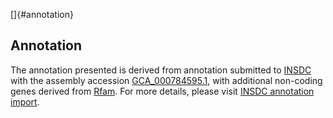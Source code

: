 []{#annotation}

Annotation
----------

The annotation presented is derived from annotation submitted to
[INSDC](http://www.insdc.org) with the assembly accession
[GCA\_000784595.1](http://www.ebi.ac.uk/ena/data/view/GCA_000784595.1),
with additional non-coding genes derived from
[Rfam](http://rfam.xfam.org/). For more details, please visit [INSDC
annotation
import](http://ensemblgenomes.org/info/data/insdc_annotation).
